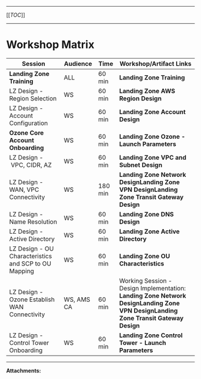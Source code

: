   

  

|    |    |    |    |
| --- | --- | --- | --- |

  

* * *

[[_TOC_]]

* * *

Workshop Matrix
===============

| Session | Audience | Time | Workshop/Artifact Links |
| --- | --- | --- | --- |
| **Landing Zone Training** | ALL | 60 min | **Landing Zone Training** |
| LZ Design - Region Selection | WS | 60 min | **Landing Zone AWS Region Design** |
| LZ Design - Account Configuration | WS | 60 min | **Landing Zone Account Design** |
| **Ozone Core Account Onboarding** | WS | 60 min | **Landing Zone Ozone - Launch Parameters** |
| LZ Design - VPC, CIDR, AZ | WS | 60 min | **Landing Zone VPC and Subnet Design** |
| LZ Design - WAN, VPC Connectivity | WS | 180 min | **Landing Zone Network Design****Landing Zone VPN Design****Landing Zone Transit Gateway Design** |
| LZ Design - Name Resolution | WS | 60 min | **Landing Zone DNS Design** |
| LZ Design - Active Directory | WS | 60 min | **Landing Zone Active Directory** |
| LZ Design - OU Characteristics and SCP to OU Mapping | WS | 60 min | **Landing Zone OU Characteristics** |
| LZ Design - Ozone Establish WAN Connectivity |   WS,  AMS CA   | 60 min | Working Session - Design Implementation:   **Landing Zone Network Design****Landing Zone VPN Design****Landing Zone Transit Gateway Design** |
| LZ Design - Control Tower Onboarding | WS | 60 min | **Landing Zone Control Tower - Launch Parameters** |

  

* * *

 **Attachments:** 

